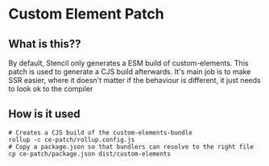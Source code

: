 # Custom Element Patch

## What is this??

By default, Stencil only generates a ESM build of custom-elements.
This patch is used to generate a CJS build afterwards. It's main job is to make SSR easier,
where it doesn't matter if the behaviour is different, it just needs to look ok to the compiler

## How is it used

```shell script
# Creates a CJS build of the custom-elements-bundle
rollup -c ce-patch/rollup.config.js
# Copy a package.json so that bundlers can resolve to the right file
cp ce-patch/package.json dist/custom-elements
```